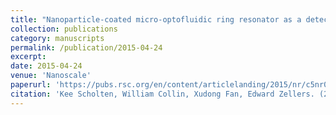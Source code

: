 ```yaml
---
title: "Nanoparticle-coated micro-optofluidic ring resonator as a detector for microscale gas chromatographic vapor analysis"
collection: publications
category: manuscripts
permalink: /publication/2015-04-24
excerpt: 
date: 2015-04-24
venue: 'Nanoscale'
paperurl: 'https://pubs.rsc.org/en/content/articlelanding/2015/nr/c5nr01780g/unauth'
citation: 'Kee Scholten, William Collin, Xudong Fan, Edward Zellers. (2015). &quot;Nanoparticle-coated micro-optofluidic ring resonator as a detector for microscale gas chromatographic vapor analysis.&quot; <i>Nanoscale</i>. 7(20).'
---
```

<!--The contents above will be part of a list of publications, if the user clicks the link for the publication than the contents of section will be rendered as a full page, allowing you to provide more information about the paper for the reader. When publications are displayed as a single page, the contents of the above "citation" field will automatically be included below this section in a smaller font.-->

